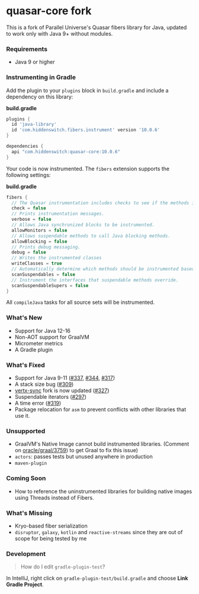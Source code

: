 # quasar-core fork

This is a fork of Parallel Universe's Quasar fibers library for Java, updated to work only with Java 9+ without modules.

### Requirements

 - Java 9 or higher
 
### Instrumenting in Gradle

Add the plugin to your `plugins` block in `build.gradle` and include a dependency on this library:

**build.gradle**
```groovy
plugins {
  id 'java-library'
  id 'com.hiddenswitch.fibers.instrument' version '10.0.6'
}

dependencies {
  api "com.hiddenswitch:quasar-core:10.0.6"
}
```

Your code is now instrumented. The `fibers` extension supports the following settings:

**build.gradle**
```groovy
fibers {
  // The Quasar instrumentation includes checks to see if the methods it is entering are instrumented.
  check = false
  // Prints instrumentation messages.
  verbose = false
  // Allows Java synchronized blocks to be instrumented.
  allowMonitors = false
  // Allows suspendable methods to call Java blocking methods.
  allowBlocking = false
  // Prints debug messaging.
  debug = false
  // Writes the instrumented classes
  writeClasses = true
  // Automatically determine which methods should be instrumented based on static analysis.
  scanSuspendables = false
  // Instrument the interfaces that suspendable methods override.
  scanSuspendableSupers = false
}
```

All `compileJava` tasks for all source sets will be instrumented.

### What's New

 - Support for Java 12-16
 - Non-AOT support for GraalVM
 - Micrometer metrics
 - A Gradle plugin

### What's Fixed

 - Support for Java 9-11 ([#337](https://github.com/puniverse/quasar/issues/337), [#344](https://github.com/puniverse/quasar/issues/344), [#317](https://github.com/puniverse/quasar/issues/317))
 - A stack size bug ([#309](https://github.com/puniverse/quasar/issues/309))
 - [vertx-sync](https://github.com/hiddenswitch/vertx-fibers) fork is now updated ([#327](https://github.com/puniverse/quasar/issues/327))
 - Suspendable iterators ([#297](https://github.com/puniverse/quasar/pull/297))
 - A time error ([#319](https://github.com/puniverse/quasar/pull/319))
 - Package relocation for `asm` to prevent conflicts with other libraries that use it.
 
### Unsupported

- GraalVM's Native Image cannot build instrumented libraries. (Comment on [oracle/graal/3759](https://github.com/oracle/graal/issues/3759)) to get Graal to fix this issue)
- `actors`: passes tests but unused anywhere in production
- `maven-plugin`

### Coming Soon

 - How to reference the uninstrumented libraries for building native images using Threads instead of Fibers.

### What's Missing

- Kryo-based fiber serialization
- `disruptor`, `galaxy`, `kotlin` and `reactive-streams` since they are out of scope for being tested by me

### Development

> How do I edit `gradle-plugin-test`?

In IntelliJ, right click on `gradle-plugin-test/build.gradle` and choose **Link Gradle Project**.
